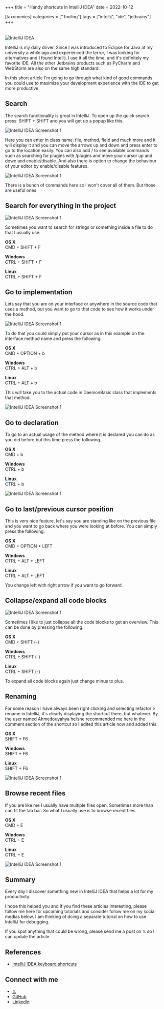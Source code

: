+++
title = "Handy shortcuts in IntelliJ IDEA"
date = 2022-10-12

[taxonomies]
categories = ["Tooling"]
tags = ["intellij", "ide", "jetbrains"]
+++

<img src="/handy-shortcuts-in-intellij-idea/main.png" alt="IntelliJ IDEA" style="margin-top: 1.5em; max-width: 100%;">

IntelliJ is my daily driver. Since I was introduced to Eclipse for Java at my university a while ago and experienced the terror, I was looking for alternatives and I found Intellij. I use it all the time, and it's definitely my favorite IDE. All the other Jetbrains products such as PyCharm and WebStorm are also on the same high standard.
<!-- more -->
In this short article I'm going to go through what kind of good commands you could use to maximize your development experience with the IDE to get more productive.

## Search

The search functionality is great in IntelliJ. To open up the quick search press:
SHIFT + SHIFT and you will get up a popup like this.

<img src="/handy-shortcuts-in-intellij-idea/image-0.webp" alt="IntelliJ IDEA Screenshot 1" style="max-width: 100%;">

Here you can enter in class name, file, method, field and much more and it will display it and you can move the arrows up and down and press enter to go to the location easily.
You can also add / to see available commands such as searching for plugins with /plugins and move your cursor up and down and enable/disable.
And also there is option to change the behaviour of your editor by enable/disable features.

<img src="/handy-shortcuts-in-intellij-idea/image-1.webp" alt="IntelliJ IDEA Screenshot 1" style="max-width: 100%;">

There is a bunch of commands here so I won't cover all of them. But those are useful ones.

## Search for everything in the project

<img src="/handy-shortcuts-in-intellij-idea/image-2.webp" alt="IntelliJ IDEA Screenshot 1" style="max-width: 100%;">

Sometimes you want to search for strings or something inside a file to do that I usually use:

**OS X**\
CMD + SHIFT + F

**Windows**\
CTRL + SHIFT + F

**Linux**\
CTRL + SHIFT + F

## Go to implementation

Lets say that you are on your interface or anywhere in the source code that uses a method, but you want to go to that code to see how it works under the hood.

<img src="/handy-shortcuts-in-intellij-idea/image-3.webp" alt="IntelliJ IDEA Screenshot 1" style="max-width: 100%;">

To do that you could simply put your cursor as in this example on the interface method name and press the following.

**OS X**\
CMD + OPTION + b

**Windows**\
CTRL + ALT + b

**Linux**\
CTRL + ALT + b

This will take you to the actual code in DaemonBasic class that implements that method.

<img src="/handy-shortcuts-in-intellij-idea/image-4.webp" alt="IntelliJ IDEA Screenshot 1" style="max-width: 100%;">

## Go to declaration

To go to an actual usage of the method where it is declared you can do as you did before but this time press the following.

**OS X**\
CMD + b

**Windows**\
CTRL + b

**Linux**\
CTRL + b

<img src="/handy-shortcuts-in-intellij-idea/image-5.webp" alt="IntelliJ IDEA Screenshot 1" style="max-width: 100%;">

## Go to last/previous cursor position

This is very nice feature, let's say you are standing like on the previous file and you want to go back where you were looking at before. You can simply press the following.

**OS X**\
CMD + OPTION + LEFT

**Windows**\
CTRL + ALT + LEFT

**Linux**\
CTRL + ALT + LEFT

You change left with right arrow if you want to go forward.

## Collapse/expand all code blocks

<img src="/handy-shortcuts-in-intellij-idea/image-6.webp" alt="IntelliJ IDEA Screenshot 1" style="max-width: 100%;">

Sometimes I like to just collapse all the code blocks to get an overview. This can be done by pressing the following.

**OS X**\
CMD + SHIFT (-)

**Windows**\
CTRL + SHIFT (-)

**Linux**\
CTRL + SHIFT (-)

To expand all code blocks again just change minus to plus.

## Renaming

For some reason I have always been right clicking and selecting refactor > rename in IntelliJ, it's clearly displaying the shortcut there, but whatever. By the user named Ahmedouyahya he/she recommended me here in the comment section of the shortcut so I edited this article now and added this.

**OS X**\
SHIFT + F6

**Windows**\
SHIFT + F6

**Linux**\
SHIFT + F6

<img src="/handy-shortcuts-in-intellij-idea/image-7.webp" alt="IntelliJ IDEA Screenshot 1" style="max-width: 100%;">

## Browse recent files

If you are like me I usually have multiple files open. Sometimes more than can fit the tab bar. So what I usually use is to browse recent files.

**OS X**\
CMD + E

**Windows**\
CTRL + E

**Linux**\
CTRL + E

<img src="/handy-shortcuts-in-intellij-idea/image-8.webp" alt="IntelliJ IDEA Screenshot 1" style="max-width: 100%;">

## Summary

Every day I discover something new in IntelliJ IDEA that helps a lot for my productivity.

I hope this helped you and if you find these articles interesting, please follow me here for upcoming tutorials and consider follow me on my social medias below. I am thinking of doing a separate tutorial on how to use IntelliJ for debugging.

If you spot anything that could be wrong, please send me a post on 𝕏 so I can update the article.

## References
- [IntelliJ IDEA keyboard shortcuts](https://www.jetbrains.com/help/idea/mastering-keyboard-shortcuts.html)

## Connect with me
- [𝕏](https://x.com/mjovanc)
- [GitHub](https://github.com/mjovanc)
- [LinkedIn](https://www.linkedin.com/in/marcuscvjeticanin/)